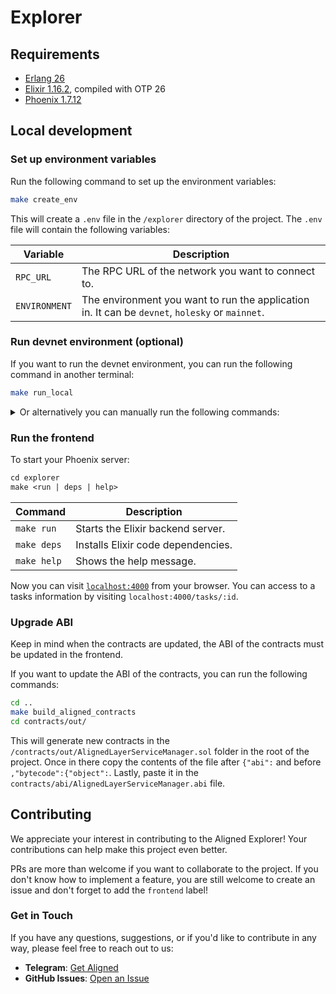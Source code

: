 # Explorer

## Requirements

- [Erlang 26](https://github.com/asdf-vm/asdf-erlang)
- [Elixir 1.16.2](https://elixir-ko.github.io/install.html), compiled with OTP 26
- [Phoenix 1.7.12](https://hexdocs.pm/phoenix/installation.html)

## Local development

### Set up environment variables

Run the following command to set up the environment variables:

```sh
make create_env
```

This will create a `.env` file in the `/explorer` directory of the project. The `.env` file will contain the following variables:

| Variable | Description |
| -------- | ----------- |
| `RPC_URL` | The RPC URL of the network you want to connect to. |
| `ENVIRONMENT` | The environment you want to run the application in. It can be `devnet`, `holesky` or `mainnet`. |

### Run devnet environment (optional)

If you want to run the devnet environment, you can run the following command in another terminal:

```sh
make run_local
```

<details>
<summary>
    Or alternatively you can manually run the following commands:
</summary>

```sh
cd ..
make anvil_start
```

Then in another terminal, you can run the following command to run the operator:

```sh
make operator_full_registration
make operator_start
```

Then, in another terminal, run the following command to start the aggregator:

```sh
make aggregator_start
```

Finally, to have a task running in the devnet, you can run the following command:

```sh
make send_plonk_bls12_381_proof_loop
```

</details>

### Run the frontend

To start your Phoenix server:

```makefile
cd explorer
make <run | deps | help>
```

| Command | Description |
| --- | --- |
| `make run` | Starts the Elixir backend server. |
| `make deps` | Installs Elixir code dependencies. |
| `make help` | Shows the help message. |

Now you can visit [`localhost:4000`](http://localhost:4000) from your browser.
You can access to a tasks information by visiting `localhost:4000/tasks/:id`.

### Upgrade ABI

Keep in mind when the contracts are updated, the ABI of the contracts must be updated in the frontend.

If you want to update the ABI of the contracts, you can run the following commands:

```bash
cd ..
make build_aligned_contracts
cd contracts/out/
```

This will generate new contracts in the `/contracts/out/AlignedLayerServiceManager.sol` folder in the root of the project.
Once in there copy the contents of the file after `{"abi":` and before `,"bytecode":{"object":`.
Lastly, paste it in the `contracts/abi/AlignedLayerServiceManager.abi` file.

## Contributing

We appreciate your interest in contributing to the Aligned Explorer! Your contributions can help make this project even better.

PRs are more than welcome if you want to collaborate to the project. If you don't know how to implement a feature, you are still welcome to create an issue and don't forget to add the `frontend` label!

### Get in Touch

If you have any questions, suggestions, or if you'd like to contribute in any way, please feel free to reach out to us:

- **Telegram**: [Get Aligned](https://t.me/alignedlayer)
- **GitHub Issues**: [Open an Issue](https://github.com/yetanotherco/aligned_layer/labels/frontend)
